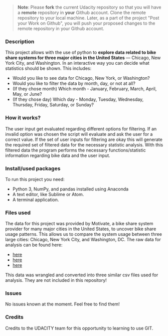 >**Note**: Please **fork** the current Udacity repository so that you will have a **remote** repository in **your** Github account. Clone the remote repository to your local machine. Later, as a part of the project "Post your Work on Github", you will push your proposed changes to the remote repository in your Github account.

### Description
This project allows with the use of python to **explore data related to bike share systems for three major cities in the United States** — Chicago, New York City, and Washington.
In an interactive way you can decide what statistics should be shown. This includes:
* Would you like to see data for Chicago, New York, or Washington?
* Would you like to filter the data by month, day, or not at all?
* (If they chose month) Which month - January, February, March, April, May, or June?
* (If they chose day) Which day - Monday, Tuesday, Wednesday, Thursday, Friday, Saturday, or Sunday?

### How it works?
The user input get evaluated regarding different options for filtering. If an invalid option was chosen the script will evaluate and ask the user for a correct value. If the set of user inputs for filtering are okay this will generate the required set of filtered data for the necessary statistic analysis. With this filtered data the program performs the necessary functions/statistic information regarding bike data and the user input.

### Install/used packages
To run this project you need:
* Python 3, NumPy, and pandas installed using Anaconda
* A text editor, like Sublime or Atom.
* A terminal application.


### Files used
The data for this project was provided by Motivate, a bike share system provider for many major cities in the United States, to uncover bike share usage patterns. This allows us to compare the system usage between three large cities: Chicago, New York City, and Washington, DC.
The raw data for analysis can be found here:
* [here](https://divvybikes.com/system-data)
* [here](https://citibikenyc.com/system-data)
* [here](https://capitalbikeshare.com/system-data)

This data was wrangled and converted into three similar csv files used for analysis. They are not included in this repository!

### Issues
No issues known at the moment. Feel free to find them!

### Credits
Credits to the UDACITY team for this opportunity to learning to use GIT.
